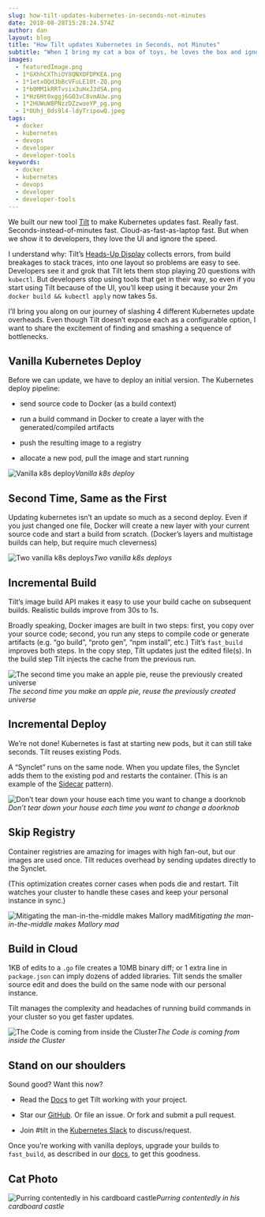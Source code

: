```yaml
---
slug: how-tilt-updates-kubernetes-in-seconds-not-minutes
date: 2018-08-28T15:28:24.574Z
author: dan
layout: blog
title: "How Tilt updates Kubernetes in Seconds, not Minutes"
subtitle: "When I bring my cat a box of toys, he loves the box and ignores the toys. I wish he’d pay attention to the work I did, but I didn’t let it bother me because he’s a cat. Then I started getting the same reaction from Kubernetes developers."
images:
  - featuredImage.png
  - 1*GXhhCXThiOY8QNXOFDPKEA.png
  - 1*1etxOQd3bBcVFuLE10t-ZQ.png
  - 1*b0MM1kRRTvsix3uHxJ3dSA.png
  - 1*Hz6Ht0xggj6GO3vC8vmAUw.png
  - 1*2HUWuW8PNzzDZzwaeYP_pg.png
  - 1*OUhj_0ds9l4-ldyTripowQ.jpeg
tags:
  - docker
  - kubernetes
  - devops
  - developer
  - developer-tools
keywords:
  - docker
  - kubernetes
  - devops
  - developer
  - developer-tools
---
```


We built our new tool [Tilt](https://tilt.build) to make Kubernetes updates fast. Really fast. Seconds-instead-of-minutes fast. Cloud-as-fast-as-laptop fast. But when we show it to developers, they love the UI and ignore the speed.

I understand why: Tilt’s [Heads-Up Display](https://www.youtube.com/watch?v=MGeUUmdtdKA) collects errors, from build breakages to stack traces, into one layout so problems are easy to see. Developers see it and grok that Tilt lets them stop playing 20 questions with `kubectl`. But developers stop using tools that get in their way, so even if you start using Tilt because of the UI, you’ll keep using it because your 2m `docker build && kubectl apply` now takes 5s.

I’ll bring you along on our journey of slashing 4 different Kubernetes update overheads. Even though Tilt doesn’t expose each as a configurable option, I want to share the excitement of finding and smashing a sequence of bottlenecks.

## Vanilla Kubernetes Deploy

Before we can update, we have to deploy an initial version. The Kubernetes deploy pipeline:

* send source code to Docker (as a build context)

* run a build command in Docker to create a layer with the generated/compiled artifacts

* push the resulting image to a registry

* allocate a new pod, pull the image and start running

![Vanilla k8s deploy](/assets/images/how-tilt-updates-kubernetes-in-seconds-not-minutes/1*jnRi-JvXuwYyn9Gc9duuag.png)*Vanilla k8s deploy*

## Second Time, Same as the First

Updating kubernetes isn’t an update so much as a second deploy. Even if you just changed one file, Docker will create a new layer with your current source code and start a build from scratch. (Docker’s layers and multistage builds can help, but require much cleverness)

![Two vanilla k8s deploys](/assets/images/how-tilt-updates-kubernetes-in-seconds-not-minutes/1*GXhhCXThiOY8QNXOFDPKEA.png)*Two vanilla k8s deploys*

## Incremental Build

Tilt’s image build API makes it easy to use your build cache on subsequent builds. Realistic builds improve from 30s to 1s.

Broadly speaking, Docker images are built in two steps: first, you copy over your source code; second, you run any steps to compile code or generate artifacts (e.g. “go build”, “proto gen”, “npm install”, etc.) Tilt’s `fast_build` improves both steps. In the copy step, Tilt updates just the edited file(s). In the build step Tilt injects the cache from the previous run.

![The second time you make an apple pie, reuse the previously created universe](/assets/images/how-tilt-updates-kubernetes-in-seconds-not-minutes/1*1etxOQd3bBcVFuLE10t-ZQ.png)*The second time you make an apple pie, reuse the previously created universe*

## Incremental Deploy

We’re not done! Kubernetes is fast at starting new pods, but it can still take seconds. Tilt reuses existing Pods.

A “Synclet” runs on the same node. When you update files, the Synclet adds them to the existing pod and restarts the container. (This is an example of the [Sidecar](https://kubernetes.io/blog/2015/06/the-distributed-system-toolkit-patterns/) pattern).

![Don’t tear down your house each time you want to change a doorknob](/assets/images/how-tilt-updates-kubernetes-in-seconds-not-minutes/1*b0MM1kRRTvsix3uHxJ3dSA.png)*Don’t tear down your house each time you want to change a doorknob*

## Skip Registry

Container registries are amazing for images with high fan-out, but our images are used once. Tilt reduces overhead by sending updates directly to the Synclet.

(This optimization creates corner cases when pods die and restart. Tilt watches your cluster to handle these cases and keep your personal instance in sync.)

![Mitigating the man-in-the-middle makes Mallory mad](/assets/images/how-tilt-updates-kubernetes-in-seconds-not-minutes/1*Hz6Ht0xggj6GO3vC8vmAUw.png)*Mitigating the man-in-the-middle makes Mallory mad*

## Build in Cloud

1KB of edits to a `.go` file creates a 10MB binary diff; or 1 extra line in `package.json` can imply dozens of added libraries. Tilt sends the smaller source edit and does the build on the same node with our personal instance.

Tilt manages the complexity and headaches of running build commands in your cluster so you get faster updates.

![The Code is coming from inside the Cluster](/assets/images/how-tilt-updates-kubernetes-in-seconds-not-minutes/1*2HUWuW8PNzzDZzwaeYP_pg.png)*The Code is coming from inside the Cluster*

## Stand on our shoulders

Sound good? Want this now?

* Read the [Docs](https://docs.tilt.build/) to get Tilt working with your project.

* Star our [GitHub](https://github.com/windmilleng/tilt). Or file an issue. Or fork and submit a pull request.

* Join #tilt in the [Kubernetes Slack](http://slack.k8s.io/) to discuss/request.

Once you’re working with vanilla deploys, upgrade your builds to `fast_build`, as described in our [docs](https://docs.tilt.build/fast_build.html), to get this goodness.

## Cat Photo

![Purring contentedly in his cardboard castle](/assets/images/how-tilt-updates-kubernetes-in-seconds-not-minutes/1*OUhj_0ds9l4-ldyTripowQ.jpeg)*Purring contentedly in his cardboard castle*
